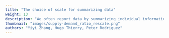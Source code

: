```yaml
---
title: "The choice of scale for summarizing data"
weight: 13
description: "We often report data by summarizing individual information (e.g., at a pixel) to coarser scale analysis units (e.g., census division). In this example, we discuss the consequences of summarizing data to different units."
thumbnail: "images/supply-demand_ratio_rescale.png"
authors: "Yiyi Zhang, Hugo Thierry, Peter Rodriguez"
---
```

